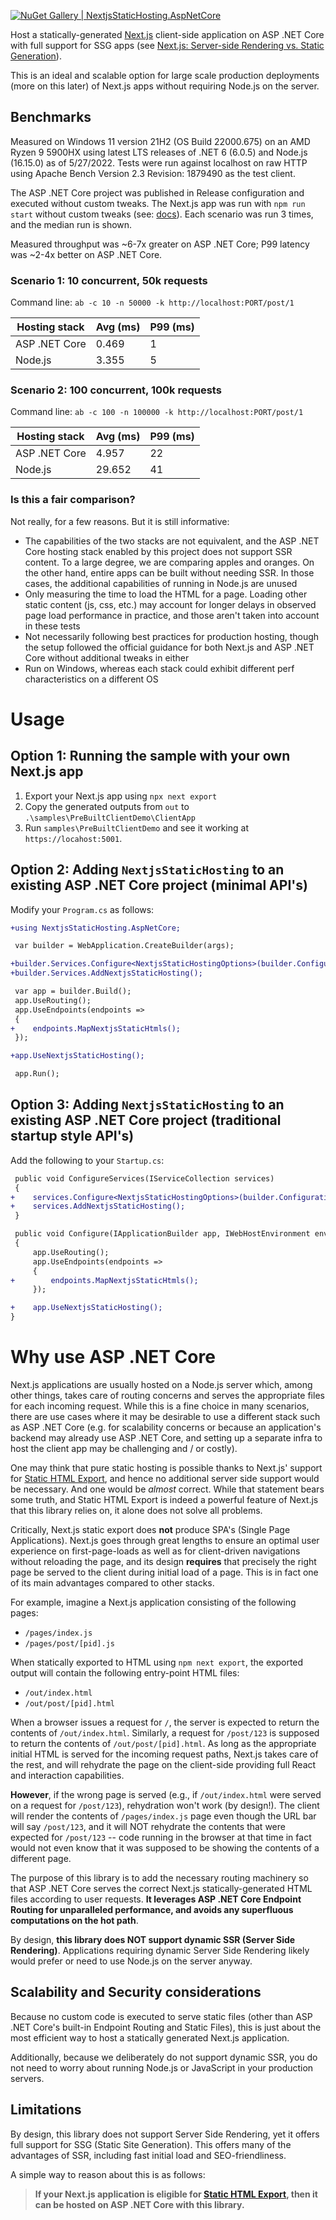 [![NuGet Gallery | NextjsStaticHosting.AspNetCore](https://img.shields.io/nuget/v/NextjsStaticHosting.AspNetCore?style=plastic)](https://www.nuget.org/packages/NextjsStaticHosting.AspNetCore)

Host a statically-generated [Next.js](https://nextjs.org/) client-side application on ASP .NET Core
with full support for SSG apps
(see [Next.js: Server-side Rendering vs. Static Generation](https://vercel.com/blog/nextjs-server-side-rendering-vs-static-generation)).

This is an ideal and scalable option for large scale production deployments (more on this later) of Next.js apps without requiring Node.js on the server.

## Benchmarks

Measured on Windows 11 version 21H2 (OS Build 22000.675) on an	AMD Ryzen 9 5900HX using latest LTS releases of .NET 6 (6.0.5) and Node.js (16.15.0) as of 5/27/2022.
Tests were run against localhost on raw HTTP using Apache Bench Version 2.3 Revision: 1879490 as the test client.

The ASP .NET Core project was published in Release configuration and executed without custom tweaks. The Next.js app was run with `npm run start` without custom tweaks (see: [docs](https://nextjs.org/docs/deployment#nodejs-server)). Each scenario was run 3 times, and the median run is shown.

Measured throughput was ~6-7x greater on ASP .NET Core; P99 latency was ~2-4x better on ASP .NET Core.

### Scenario 1: 10 concurrent, 50k requests

Command line: `ab -c 10 -n 50000 -k http://localhost:PORT/post/1`

Hosting stack | Avg (ms) | P99 (ms)
--------------|----------|---------
ASP .NET Core | 0.469    | 1
Node.js       | 3.355    | 5


### Scenario 2: 100 concurrent, 100k requests

Command line: `ab -c 100 -n 100000 -k http://localhost:PORT/post/1`

Hosting stack | Avg (ms)   | P99 (ms)
--------------|------------|---------
ASP .NET Core | 4.957      | 22
Node.js       | 29.652     | 41

### Is this a fair comparison?

Not really, for a few reasons. But it is still informative:
* The capabilities of the two stacks are not equivalent, and the ASP .NET Core hosting stack enabled by this project does not support SSR content. To a large degree, we are comparing apples and oranges. On the other hand, entire apps can be built without needing SSR. In those cases, the additional capabilities of running in Node.js are unused
* Only measuring the time to load the HTML for a page. Loading other static content (js, css, etc.) may account for longer delays in observed page load performance in practice, and those aren't taken into account in these tests
* Not necessarily following best practices for production hosting, though the setup followed the official guidance for both Next.js and ASP .NET Core without additional tweaks in either
* Run on Windows, whereas each stack could exhibit different perf characteristics on a different OS

# Usage

## Option 1: Running the sample with your own Next.js app

1. Export your Next.js app using `npx next export`
2. Copy the generated outputs from `out` to `.\samples\PreBuiltClientDemo\ClientApp`
3. Run `samples\PreBuiltClientDemo` and see it working at `https://locahost:5001`.


## Option 2: Adding `NextjsStaticHosting` to an existing ASP .NET Core project (minimal API's)

Modify your `Program.cs` as follows:

```diff
+using NextjsStaticHosting.AspNetCore;

 var builder = WebApplication.CreateBuilder(args);

+builder.Services.Configure<NextjsStaticHostingOptions>(builder.Configuration.GetSection("NextjsStaticHosting"));
+builder.Services.AddNextjsStaticHosting();

 var app = builder.Build();
 app.UseRouting();
 app.UseEndpoints(endpoints =>
 {
+    endpoints.MapNextjsStaticHtmls();
 });

+app.UseNextjsStaticHosting();

 app.Run();
```


## Option 3: Adding `NextjsStaticHosting` to an existing ASP .NET Core project (traditional startup style API's)

Add the following to your `Startup.cs`:

```diff
 public void ConfigureServices(IServiceCollection services)
 {
+    services.Configure<NextjsStaticHostingOptions>(builder.Configuration.GetSection("NextjsStaticHosting"));
+    services.AddNextjsStaticHosting();
 }

 public void Configure(IApplicationBuilder app, IWebHostEnvironment env)
 {
     app.UseRouting();
     app.UseEndpoints(endpoints =>
     {
+        endpoints.MapNextjsStaticHtmls();
     });

+    app.UseNextjsStaticHosting();
}
```

# Why use ASP .NET Core

Next.js applications are usually hosted on a Node.js server which, among other things, takes care of routing concerns and serves the appropriate files for each incoming request. While this is a fine choice in many scenarios, there are use cases where it may be desirable to use a different stack such as ASP .NET Core (e.g. for scalability concerns or because an application's backend may already use ASP .NET Core, and setting up a separate infra to host the client app may be challenging and / or costly).

One may think that pure static hosting is possible thanks to Next.js' support for [Static HTML Export](https://nextjs.org/docs/advanced-features/static-html-export), and hence no additional server side support would be necessary. And one would be *almost* correct. While that statement bears some truth, and Static HTML Export is indeed a powerful feature of Next.js that this library relies on, it alone does not solve all problems.

Critically, Next.js static export does **not** produce SPA's (Single Page Applications). Next.js goes through great lengths to ensure an optimal user experience on first-page-loads as well as for client-driven navigations without reloading the page, and its design **requires** that precisely the right page be served to the client during initial load of a page. This is in fact one of its main advantages compared to other stacks.

For example, imagine a Next.js application consisting of the following pages:

* `/pages/index.js`
* `/pages/post/[pid].js`

When statically exported to HTML using `npm next export`, the exported output will contain the following entry-point HTML files:

* `/out/index.html`
* `/out/post/[pid].html`

When a browser issues a request for `/`, the server is expected to return the contents of `/out/index.html`. Similarly, a request for `/post/123` is supposed to return the contents of `/out/post/[pid].html`. As long as the appropriate initial HTML is served for the incoming request paths, Next.js takes care of the rest, and will rehydrate the page on the client-side providing full React and interaction capabilities.

**However**, if the wrong page is served (e.g., if `/out/index.html` were served on a request for `/post/123`), rehydration won't work (by design!). The client will render the contents of `/pages/index.js` page even though the URL bar will say `/post/123`, and it will NOT rehydrate the contents that were expected for `/post/123` -- code running in the browser at that time in fact would not even know that it was supposed to be showing the contents of a different page.

The purpose of this library is to add the necessary routing machinery so that ASP .NET Core serves the correct Next.js statically-generated HTML files according to user requests. **It leverages ASP .NET Core Endpoint Routing for unparalleled performance, and avoids any superfluous computations on the hot path**.

By design, **this library does NOT support dynamic SSR (Server Side Rendering)**. Applications requiring dynamic Server Side Rendering likely would prefer or need to use Node.js on the server anyway.


## Scalability and Security considerations

Because no custom code is executed to serve static files (other than ASP .NET Core's built-in Endpoint Routing and Static Files), this is just about the most efficient way to host a statically generated Next.js application.

Additionally, because we deliberately do not support dynamic SSR, you do not need to worry about running Node.js or JavaScript in your production servers.


## Limitations

By design, this library does not support Server Side Rendering, yet it offers full support for SSG (Static Site Generation). This offers many of the advantages of SSR, including fast initial load and SEO-friendliness.

A simple way to reason about this is as follows:

> **If your Next.js application is eligible for [Static HTML Export](https://nextjs.org/docs/advanced-features/static-html-export), then it can be hosted on ASP .NET Core with this library.**

